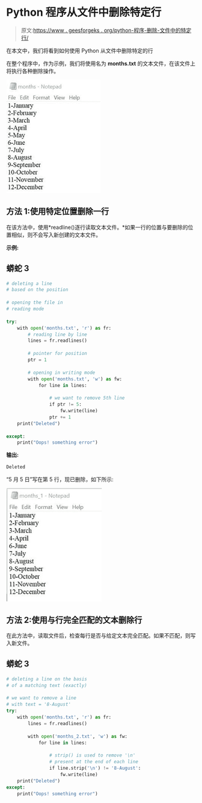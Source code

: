 # Python 程序从文件中删除特定行

> 原文:[https://www . geesforgeks . org/python-程序-删除-文件中的特定行/](https://www.geeksforgeeks.org/python-program-to-delete-specific-line-from-file/)

在本文中，我们将看到如何使用 Python 从文件中删除特定的行

在整个程序中，作为示例，我们将使用名为 **months.txt** 的文本文件，在该文件上将执行各种删除操作。

![](img/cba7f1280385fdcde672440c0baafdf5.png)

## **方法 1:使用特定位置删除一行**

在该方法中，使用*readline()逐行读取文本文件。*如果一行的位置与要删除的位置相似，则不会写入新创建的文本文件。

**示例:**

## 蟒蛇 3

```py
# deleting a line
# based on the position

# opening the file in
# reading mode

try:
    with open('months.txt', 'r') as fr:
        # reading line by line
        lines = fr.readlines()

        # pointer for position
        ptr = 1

        # opening in writing mode
        with open('months.txt', 'w') as fw:
            for line in lines:

                # we want to remove 5th line
                if ptr != 5:
                    fw.write(line)
                ptr += 1
    print("Deleted")

except:
    print("Oops! something error")
```

**输出:**

```py
Deleted
```

“5 月 5 日”写在第 5 行，现已删除，如下所示:

![](img/adc8dd9e31db250b7d0bb9f8e58ede77.png)

## 方法 2:使用与行完全匹配的文本删除行

在此方法中，读取文件后，检查每行是否与给定文本完全匹配。如果不匹配，则写入新文件。

## 蟒蛇 3

```py
# deleting a line on the basis
# of a matching text (exactly)

# we want to remove a line
# with text = '8-August'
try:
    with open('months.txt', 'r') as fr:
        lines = fr.readlines()

        with open('months_2.txt', 'w') as fw:
            for line in lines:

                # strip() is used to remove '\n'
                # present at the end of each line
                if line.strip('\n') != '8-August':
                    fw.write(line)
    print("Deleted")
except:
    print("Oops! something error")
```